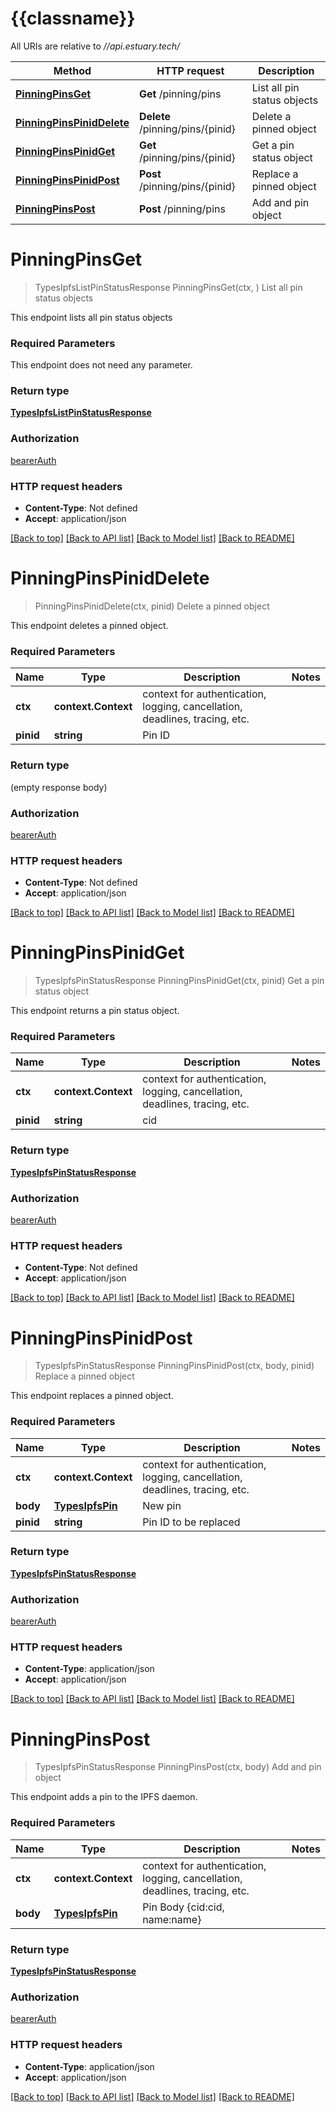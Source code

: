 # {{classname}}

All URIs are relative to *//api.estuary.tech/*

Method | HTTP request | Description
------------- | ------------- | -------------
[**PinningPinsGet**](PinningApi.md#PinningPinsGet) | **Get** /pinning/pins | List all pin status objects
[**PinningPinsPinidDelete**](PinningApi.md#PinningPinsPinidDelete) | **Delete** /pinning/pins/{pinid} | Delete a pinned object
[**PinningPinsPinidGet**](PinningApi.md#PinningPinsPinidGet) | **Get** /pinning/pins/{pinid} | Get a pin status object
[**PinningPinsPinidPost**](PinningApi.md#PinningPinsPinidPost) | **Post** /pinning/pins/{pinid} | Replace a pinned object
[**PinningPinsPost**](PinningApi.md#PinningPinsPost) | **Post** /pinning/pins | Add and pin object

# **PinningPinsGet**
> TypesIpfsListPinStatusResponse PinningPinsGet(ctx, )
List all pin status objects

This endpoint lists all pin status objects

### Required Parameters
This endpoint does not need any parameter.

### Return type

[**TypesIpfsListPinStatusResponse**](types.IpfsListPinStatusResponse.md)

### Authorization

[bearerAuth](../README.md#bearerAuth)

### HTTP request headers

 - **Content-Type**: Not defined
 - **Accept**: application/json

[[Back to top]](#) [[Back to API list]](../README.md#documentation-for-api-endpoints) [[Back to Model list]](../README.md#documentation-for-models) [[Back to README]](../README.md)

# **PinningPinsPinidDelete**
> PinningPinsPinidDelete(ctx, pinid)
Delete a pinned object

This endpoint deletes a pinned object.

### Required Parameters

Name | Type | Description  | Notes
------------- | ------------- | ------------- | -------------
 **ctx** | **context.Context** | context for authentication, logging, cancellation, deadlines, tracing, etc.
  **pinid** | **string**| Pin ID | 

### Return type

 (empty response body)

### Authorization

[bearerAuth](../README.md#bearerAuth)

### HTTP request headers

 - **Content-Type**: Not defined
 - **Accept**: application/json

[[Back to top]](#) [[Back to API list]](../README.md#documentation-for-api-endpoints) [[Back to Model list]](../README.md#documentation-for-models) [[Back to README]](../README.md)

# **PinningPinsPinidGet**
> TypesIpfsPinStatusResponse PinningPinsPinidGet(ctx, pinid)
Get a pin status object

This endpoint returns a pin status object.

### Required Parameters

Name | Type | Description  | Notes
------------- | ------------- | ------------- | -------------
 **ctx** | **context.Context** | context for authentication, logging, cancellation, deadlines, tracing, etc.
  **pinid** | **string**| cid | 

### Return type

[**TypesIpfsPinStatusResponse**](types.IpfsPinStatusResponse.md)

### Authorization

[bearerAuth](../README.md#bearerAuth)

### HTTP request headers

 - **Content-Type**: Not defined
 - **Accept**: application/json

[[Back to top]](#) [[Back to API list]](../README.md#documentation-for-api-endpoints) [[Back to Model list]](../README.md#documentation-for-models) [[Back to README]](../README.md)

# **PinningPinsPinidPost**
> TypesIpfsPinStatusResponse PinningPinsPinidPost(ctx, body, pinid)
Replace a pinned object

This endpoint replaces a pinned object.

### Required Parameters

Name | Type | Description  | Notes
------------- | ------------- | ------------- | -------------
 **ctx** | **context.Context** | context for authentication, logging, cancellation, deadlines, tracing, etc.
  **body** | [**TypesIpfsPin**](TypesIpfsPin.md)| New pin | 
  **pinid** | **string**| Pin ID to be replaced | 

### Return type

[**TypesIpfsPinStatusResponse**](types.IpfsPinStatusResponse.md)

### Authorization

[bearerAuth](../README.md#bearerAuth)

### HTTP request headers

 - **Content-Type**: application/json
 - **Accept**: application/json

[[Back to top]](#) [[Back to API list]](../README.md#documentation-for-api-endpoints) [[Back to Model list]](../README.md#documentation-for-models) [[Back to README]](../README.md)

# **PinningPinsPost**
> TypesIpfsPinStatusResponse PinningPinsPost(ctx, body)
Add and pin object

This endpoint adds a pin to the IPFS daemon.

### Required Parameters

Name | Type | Description  | Notes
------------- | ------------- | ------------- | -------------
 **ctx** | **context.Context** | context for authentication, logging, cancellation, deadlines, tracing, etc.
  **body** | [**TypesIpfsPin**](TypesIpfsPin.md)| Pin Body {cid:cid, name:name} | 

### Return type

[**TypesIpfsPinStatusResponse**](types.IpfsPinStatusResponse.md)

### Authorization

[bearerAuth](../README.md#bearerAuth)

### HTTP request headers

 - **Content-Type**: application/json
 - **Accept**: application/json

[[Back to top]](#) [[Back to API list]](../README.md#documentation-for-api-endpoints) [[Back to Model list]](../README.md#documentation-for-models) [[Back to README]](../README.md)

